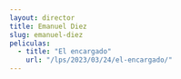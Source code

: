 ```yaml
---
layout: director
title: Emanuel Diez
slug: emanuel-diez
peliculas:
  - title: "El encargado"
    url: "/lps/2023/03/24/el-encargado/"
---
```

